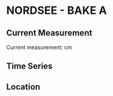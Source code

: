 # NORDSEE - BAKE A

## Current Measurement

Current measurement: <Value topic="rivers/pegel-online/NORDSEE/BAKE-A/measurementValue"/> cm

## Time Series

<TimeSeries topic="rivers/pegel-online/NORDSEE/BAKE-A/measurementValue" period="week" />

## Location

<WorldMap>
  <Marker lat="53.9844213349779" lon="8.315139865852297" labelTopic="rivers/pegel-online/NORDSEE/BAKE-A/measurementValue" />
</WorldMap>
